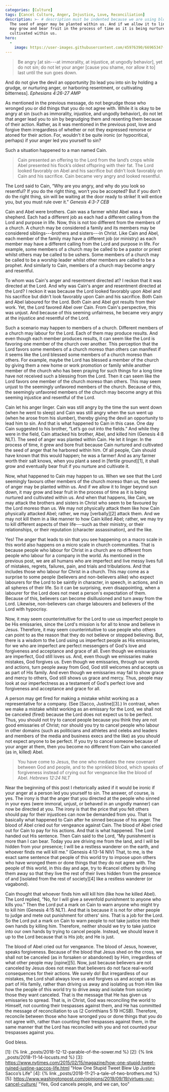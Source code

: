```yaml
---
categories: [Culture]
tags: [Cancel Culture, Anger, Injustice, Love, Reconciliation]
description: >- # description must be indented because we are using block scalar
  The seed of anger may be planted within us. And if we allow it to linger, it
  may grow and bear fruit in the process of time as it is being nurtured and
  cultivated within us.
hero:
  -
    image: https://user-images.githubusercontent.com/45976390/66965347-591e1a00-f047-11e9-8ce0-b4132b73ac6f.jpg
---
```


> Be angry [at sin---at immorality, at injustice, at ungodly behavior], yet do
not sin; do not let your anger [cause you shame, nor allow it to] last until the
sun goes down.
>
And do not give the devil an opportunity [to lead you into sin by holding a
grudge, or nurturing anger, or harboring resentment, or cultivating bitterness].
<cite>Ephesians 4:26-27 AMP</cite>

As mentioned in the previous message, do not begrudge those who wronged you or
did things that you do not agree with. While it is okay to be angry at sin (such
as immorality, injustice, and ungodly behavior), do not let that anger lead you
to sin by begrudging them and resenting them because of their action. Rather, as
it was mentioned in the previous post, love and forgive them irregardless of
whether or not they expressed remorse or atoned for their action. For, wouldn't
it be quite ironic (or hypocritical, perhaps) if your anger led you yourself to
sin?

Such a situation happened to a man named Cain.

> Cain presented an offering to the Lord from the land’s crops while Abel
presented his flock’s oldest offspring with their fat. The Lord looked favorably
on Abel and his sacrifice but didn’t look favorably on Cain and his sacrifice.
Cain became very angry and looked resentful.
>
The Lord said to Cain, “Why are you angry, and why do you look so resentful? If
you do the right thing, won’t you be accepted? But if you don’t do the right
thing, sin will be waiting at the door ready to strike! It will entice you, but
you must rule over it.” <cite>Genesis 4:3-7 CEB</cite>

Cain and Abel were brothers. Cain was a farmer whilst Abel was a shepherd. Each
had a different job as each had a different calling from the Lord and purpose in
life. Now, this is not too different from the members of a church. A church may
be considered a family and its members may be considered siblings---brothers and
sisters---in Christ. Like Cain and Abel, each member of the family may have a
different job (or ministry) as each member may have a different calling from the
Lord and purpose in life. For example, some members of a church may be called to
be a pastor or priest whilst others may be called to be ushers. Some members of
a church may be called to be a worship leader whilst other members are called to
be a prophet. And similarly to Cain, members of a church may become angry and
resentful.

To whom was Cain's anger and resentment directed at? I reckon that it was
directed at the Lord. And why was Cain's anger and resentment directed at the
Lord? I reckon it was because the Lord looked favorably upon Abel and his
sacrifice but didn't look favorably upon Cain and his sacrifice. Both Cain and
Abel laboured for the Lord. Both Cain and Abel got results from their work. Yet,
the Lord favored Abel over Cain. From Cain's perspective, this was unjust. And
because of this seeming unfairness, he became very angry at the injustice and
resentful of the Lord.

Such a scenario may happen to members of a church. Different members of a church
may labour for the Lord. Each of them may produce results. And even though each
member produces results, it can seem like the Lord is favoring one member of the
church over another. This perception that the Lord favors some members of a
church moreso than others can manifest if it seems like the Lord blessed some
members of a church moreso than others. For example, maybe the Lord has blessed
a member of the church by giving them a new home or work promotion or family
while another member of the church who has been praying for such things for a
long time have not received such a blessing from the Lord. Then it can seem like
the Lord favors one member of the church moreso than others. This may seem
unjust to the seemingly unfavored members of the church. Because of this, the
seemingly unfavored members of the church may become angry at this seeming
injustice and resentful of the Lord.

Cain let his anger linger. Cain was still angry by the time the sun went down
(when he went to sleep) and Cain was still angry when the sun went up (when he
arose from his slumber), thereby giving the devil an opportunity to lead him to
sin. And that is what happened to Cain in this case. One day Cain suggested to
his brother, “Let’s go out into the fields.” And while they were in the field,
Cain attacked his brother, Abel, and killed him (Genesis 4:8 NLT). The seed of
anger was planted within Cain. He let it linger. In the process of time, it grew
and bore fruit because Cain nurtured and cultivated the seed of anger that he
harbored within him. Of all people, Cain should have known that this would
happen; he was a farmer! And as any farmer worth their salt knows, when you
plant a seed in [fertile ground][1], it shall grow and eventually bear fruit if
you nurture and cultivate it.

Now, what happened to Cain may happen to us. When we see that the Lord seemingly
favours other members of the church moreso than us, the seed of anger may be
planted within us. And if we allow it to linger beyond sun down, it may grow and
bear fruit in the process of time as it is being nurtured and cultivated within
us. And when that happens, like Cain, we may attack the brothers and sisters in
Christ who seem to be favoured by the Lord moreso than us. We may not physically
attack them like how Cain physically attacked Abel; rather, we may [verbally][2]
attack them. And we may not kill them in a like manner to how Cain killed Abel;
rather, we may try to kill different aspects of their life---such as their
ministry, or their relationships, or their reputation (character assassination),
and the like.

Yes! The anger that leads to sin that you see happening on a macro scale in this
world also happens on a micro scale in church communities. That is because
people who labour for Christ in a church are no different from people who labour
for a company in the world. As mentioned in the previous post, we are all humans
who are imperfect and live messy lives full of mistakes, regrets, failures, pain,
and trials and tribulations. And that includes those who labour for Christ in a
church. This may come as a surprise to some people (believers and non-believers
alike) who expect labourers for the Lord to be saintly in character, in speech,
in actions, and in all spheres of their life. So it can be surprising, even
disappointing, when a labourer for the Lord does not meet a person's expectation
of them. Because of this, believers can become disillusioned and turn away from
the Lord. Likewise, non-believers can charge labourers and believers of the Lord
with hypocrisy.

Now, it may seem counterintuitive for the Lord to use us imperfect people to be
His emissaries, since the Lord's mission is for all to know and believe in Jesus.
Therefore, it may seem counterintuitive to use people who others can point to as
the reason that they do not believe or stopped believing. But, there is a wisdom
to the Lord using us imperfect people as His emissaries, for we who are imperfect
are perfect messengers of God's love and forgiveness and acceptance and grace of
all. Even though we emissaries are imperfect, God still loves us. And, even
though we emissaries make mistakes, God forgives us. Even though we emissaries,
through our words and actions, turn people away from God, God still welcomes and
accepts us as part of His family. And even though we emissaries may fail to show
grace and mercy to others, God still shows us grace and mercy. Thus, people may
look at our imperfectness as a testament of God's perfect love and forgiveness
and acceptance and grace for all.

A person may get fired for making a mistake whilst working as a representative
for a company. (See [Sacco, Justine][3].) In contrast, when we make a mistake
whilst working as an emissary for the Lord, we shall not be canceled (fired)
because the Lord does not expect us to be perfect. Thus, you should not try to
cancel people because you think they are not good emissaries of Christ; nor
should you try to cancel people who labour in other domains (such as politicians
and athletes and celebs and leaders and members of the media and business execs
and the like) as you should not expect anyone to be perfect. If you try to
cancel someone because of your anger at them, then you become no different from
Cain who canceled (as in, killed) Abel.

> You have come to Jesus, the one who mediates the new covenant between God and
people, and to the sprinkled blood, which speaks of forgiveness instead of
crying out for vengeance like the blood of Abel. <cite>Hebrews 12:24 NLT</cite>

Near the beginning of this post I rhetorically asked if it would be ironic if
your anger at a person led you yourself to sin. The answer, of course, is yes.
The irony is that the anger that you directed at the people who sinned in your
eyes (were immoral, unjust, or behaved in an ungodly manner) can now be directed
at you. The irony is that the price that you felt others should pay for their
injustices can now be demanded from you. That is basically what happened to Cain
after he sinned because of his anger. The blood of Abel cried out for vengeance
against Cain. The blood of Abel cried out for Cain to pay for his actions. And
that is what happened. The Lord handed out His sentence. Then Cain said to the
Lord, “My punishment is more than I can bear. Today you are driving me from the
land, and I will be hidden from your presence; I will be a restless wanderer on
the earth, and whoever finds me will kill me.” (Genesis 4:13-14 NIV) That, to me,
is the exact same sentence that people of this world try to impose upon others
who have wronged them or done things that they do not agree with. The people of
this world, in this day and age, try to \#cancel others by driving them away so
that they live the rest of their lives hidden from the presence of and [isolated
from the rest of society][4] like a restless wanderer (or vagabond).

Cain thought that whoever finds him will kill him (like how he killed Abel). The
Lord replied, “No, for I will give a sevenfold punishment to anyone who kills
you.” Then the Lord put a mark on Cain to warn anyone who might try to kill him
(Genesis 4:15 NLT). And that is because it is not for other people to judge and
mete out punishment for others' sins. That is a job for the Lord. So the Lord
put a mark on Cain to warn people to not take justice into their own hands by
killing him. Therefore, neither should we try to take justice into our own hands
by trying to cancel people. Instead, we should leave it up to the Lord because
that is His job; and He is just.

The blood of Abel cried out for vengeance. The blood of Jesus, however, speaks
forgiveness. Because of the blood that Jesus shed on the cross, we shall not be
canceled (as in forsaken or abandoned) by Him, irregardless of what other people
may [opine][5]. Now, just because believers are not canceled by Jesus does not
mean that believers do not face real-world consequences for their actions. We
surely do! But irregardless of our mistakes, the Lord shall always love us and
forgives us and accept us as part of His family, rather than driving us away and
isolating us from Him like how the people of this world try to drive away and
isolate from society those they want canceled. That is the message that He has
given us emissaries to spread. That is, in Christ, God was reconciling the world
to Himself, not counting their trespasses against them, and He has committed the
message of reconciliation to us (2 Corinthians 5:19 HCSB). Therefore, reconcile
between those who have wronged you or done things that you do not agree with,
rather than counting their trespasses against them, in the same manner that the
Lord has reconciled with you and not counted your trespasses against you.

God bless.

[1]: {% link _posts/2018-12-12-parable-of-the-sower.md %}
[2]: {% link _posts/2018-11-14-locusts.md %}
[3]: https://www.nytimes.com/2015/02/15/magazine/how-one-stupid-tweet-ruined-justine-saccos-life.html
     "How One Stupid Tweet Blew Up Justine Sacco’s Life"
[4]: {% link _posts/2018-11-21-a-tale-of-two-brothers.md %}
[5]: https://www.washingtonpost.com/opinions/2019/09/19/virtues-our-cancel-culture/
     "Yes, God cancels people, and we can, too"
